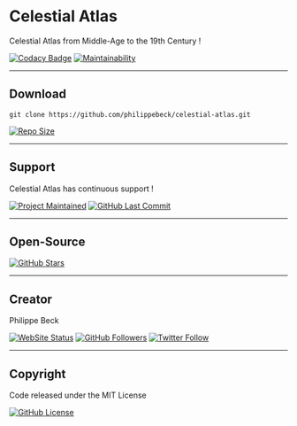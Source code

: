 # Celestial Atlas

Celestial Atlas from Middle-Age to the 19th Century !

[![Codacy Badge](https://app.codacy.com/project/badge/Grade/61f3f0d91e644441b12b6cfa2f7cdafe)](https://www.codacy.com/manual/philippebeck/celestial-atlas?utm_source=github.com&amp;utm_medium=referral&amp;utm_content=philippebeck/celestial-atlas&amp;utm_campaign=Badge_Grade)
[![Maintainability](https://api.codeclimate.com/v1/badges/fe4b3f0abda4a349e31b/maintainability)](https://codeclimate.com/github/philippebeck/celestial-atlas/maintainability)

---

## Download

`git clone https://github.com/philippebeck/celestial-atlas.git`  
  
[![Repo Size](https://img.shields.io/github/repo-size/philippebeck/celestial-atlas.svg?label=Repo+Size)](https://github.com/philippebeck/celestial-atlas/tree/master)

---

## Support

Celestial Atlas has continuous support !

[![Project Maintained](https://img.shields.io/maintenance/yes/2020.svg?label=Maintained)](https://github.com/philippebeck/celestial-atlas)
[![GitHub Last Commit](https://img.shields.io/github/last-commit/philippebeck/celestial-atlas.svg?label=Last+Commit)](https://github.com/philippebeck/celestial-atlas/commits/master)

---

## Open-Source

[![GitHub Stars](https://img.shields.io/github/stars/philippebeck/celestial-atlas.svg?label=GitHub+:+CelestialAtlas+|+Stars)](https://github.com/philippebeck/portfolio)

---

## Creator

Philippe Beck

[![WebSite Status](https://img.shields.io/website-up-down-green-red/https/philippebeck.net.svg?label=https://philippebeck.net)](https://philippebeck.net)
[![GitHub Followers](https://img.shields.io/github/followers/philippebeck.svg?label=GitHub+:+philippebeck+|+Followers)](https://github.com/philippebeck)
[![Twitter Follow](https://badgen.net/twitter/follow/philippepjbeck)](https://twitter.com/philippepjbeck)

---

## Copyright

Code released under the MIT License

[![GitHub License](https://img.shields.io/github/license/philippebeck/celestial-atlas.svg?label=License)](https://github.com/philippebeck/celestial-atlas/blob/master/LICENSE)